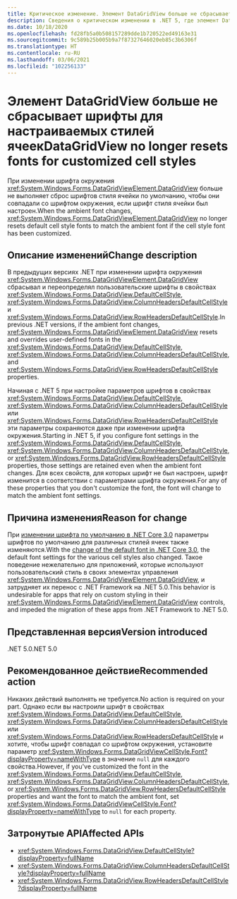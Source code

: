 ```yaml
---
title: Критическое изменение. Элемент DataGridView больше не сбрасывает шрифты для настраиваемых стилей ячеек
description: Сведения о критическом изменении в .NET 5, где элемент DataGridView больше не сбрасывает шрифты стиля ячейки по умолчанию, чтобы они совпадали со шрифтом окружения, если шрифт стиля ячейки был настроен.
ms.date: 10/18/2020
ms.openlocfilehash: fd28fb5a0b508157289dde1b720522ed49163e31
ms.sourcegitcommit: 9c589b25b005b9a7f87327646020eb85c3b6306f
ms.translationtype: HT
ms.contentlocale: ru-RU
ms.lasthandoff: 03/06/2021
ms.locfileid: "102256133"
---
```

# <a name="datagridview-no-longer-resets-fonts-for-customized-cell-styles"></a><span data-ttu-id="956e2-103">Элемент DataGridView больше не сбрасывает шрифты для настраиваемых стилей ячеек</span><span class="sxs-lookup"><span data-stu-id="956e2-103">DataGridView no longer resets fonts for customized cell styles</span></span>

<span data-ttu-id="956e2-104">При изменении шрифта окружения <xref:System.Windows.Forms.DataGridViewElement.DataGridView> больше не выполняет сброс шрифтов стиля ячейки по умолчанию, чтобы они совпадали со шрифтом окружения, если шрифт стиля ячейки был настроен.</span><span class="sxs-lookup"><span data-stu-id="956e2-104">When the ambient font changes, <xref:System.Windows.Forms.DataGridViewElement.DataGridView> no longer resets default cell style fonts to match the ambient font if the cell style font has been customized.</span></span>

## <a name="change-description"></a><span data-ttu-id="956e2-105">Описание изменений</span><span class="sxs-lookup"><span data-stu-id="956e2-105">Change description</span></span>

<span data-ttu-id="956e2-106">В предыдущих версиях .NET при изменении шрифта окружения <xref:System.Windows.Forms.DataGridViewElement.DataGridView> сбрасывал и переопределял пользовательские шрифты в свойствах <xref:System.Windows.Forms.DataGridView.DefaultCellStyle>, <xref:System.Windows.Forms.DataGridView.ColumnHeadersDefaultCellStyle> и <xref:System.Windows.Forms.DataGridView.RowHeadersDefaultCellStyle>.</span><span class="sxs-lookup"><span data-stu-id="956e2-106">In previous .NET versions, if the ambient font changes, <xref:System.Windows.Forms.DataGridViewElement.DataGridView> resets and overrides user-defined fonts in the <xref:System.Windows.Forms.DataGridView.DefaultCellStyle>, <xref:System.Windows.Forms.DataGridView.ColumnHeadersDefaultCellStyle>, and <xref:System.Windows.Forms.DataGridView.RowHeadersDefaultCellStyle> properties.</span></span>

<span data-ttu-id="956e2-107">Начиная с .NET 5 при настройке параметров шрифтов в свойствах <xref:System.Windows.Forms.DataGridView.DefaultCellStyle>, <xref:System.Windows.Forms.DataGridView.ColumnHeadersDefaultCellStyle> или <xref:System.Windows.Forms.DataGridView.RowHeadersDefaultCellStyle> эти параметры сохраняются даже при изменении шрифта окружения.</span><span class="sxs-lookup"><span data-stu-id="956e2-107">Starting in .NET 5, if you configure font settings in the <xref:System.Windows.Forms.DataGridView.DefaultCellStyle>, <xref:System.Windows.Forms.DataGridView.ColumnHeadersDefaultCellStyle>, or <xref:System.Windows.Forms.DataGridView.RowHeadersDefaultCellStyle> properties, those settings are retained even when the ambient font changes.</span></span> <span data-ttu-id="956e2-108">Для всех свойств, для которых шрифт не был настроен, шрифт изменится в соответствии с параметрами шрифта окружения.</span><span class="sxs-lookup"><span data-stu-id="956e2-108">For any of these properties that you don't customize the font, the font will change to match the ambient font settings.</span></span>

## <a name="reason-for-change"></a><span data-ttu-id="956e2-109">Причина изменения</span><span class="sxs-lookup"><span data-stu-id="956e2-109">Reason for change</span></span>

<span data-ttu-id="956e2-110">При [изменении шрифта по умолчанию в .NET Core 3.0](../../winforms.md#default-control-font-changed-to-segoe-ui-9-pt) параметры шрифтов по умолчанию для различных стилей ячеек также изменяются.</span><span class="sxs-lookup"><span data-stu-id="956e2-110">With the [change of the default font in .NET Core 3.0](../../winforms.md#default-control-font-changed-to-segoe-ui-9-pt), the default font settings for the various cell styles also changed.</span></span> <span data-ttu-id="956e2-111">Такое поведение нежелательно для приложений, которые используют пользовательский стиль в своих элементах управления <xref:System.Windows.Forms.DataGridViewElement.DataGridView>, и затрудняет их перенос с .NET Framework на .NET 5.0.</span><span class="sxs-lookup"><span data-stu-id="956e2-111">This behavior is undesirable for apps that rely on custom styling in their <xref:System.Windows.Forms.DataGridViewElement.DataGridView> controls, and impeded the migration of these apps from .NET Framework to .NET 5.0.</span></span>

## <a name="version-introduced"></a><span data-ttu-id="956e2-112">Представленная версия</span><span class="sxs-lookup"><span data-stu-id="956e2-112">Version introduced</span></span>

<span data-ttu-id="956e2-113">.NET 5.0</span><span class="sxs-lookup"><span data-stu-id="956e2-113">.NET 5.0</span></span>

## <a name="recommended-action"></a><span data-ttu-id="956e2-114">Рекомендованное действие</span><span class="sxs-lookup"><span data-stu-id="956e2-114">Recommended action</span></span>

<span data-ttu-id="956e2-115">Никаких действий выполнять не требуется.</span><span class="sxs-lookup"><span data-stu-id="956e2-115">No action is required on your part.</span></span> <span data-ttu-id="956e2-116">Однако если вы настроили шрифт в свойствах <xref:System.Windows.Forms.DataGridView.DefaultCellStyle>, <xref:System.Windows.Forms.DataGridView.ColumnHeadersDefaultCellStyle> или <xref:System.Windows.Forms.DataGridView.RowHeadersDefaultCellStyle> и хотите, чтобы шрифт совпадал со шрифтом окружения, установите параметр <xref:System.Windows.Forms.DataGridViewCellStyle.Font?displayProperty=nameWithType> в значение `null` для каждого свойства.</span><span class="sxs-lookup"><span data-stu-id="956e2-116">However, if you've customized the font in the <xref:System.Windows.Forms.DataGridView.DefaultCellStyle>, <xref:System.Windows.Forms.DataGridView.ColumnHeadersDefaultCellStyle>, or <xref:System.Windows.Forms.DataGridView.RowHeadersDefaultCellStyle> properties and want the font to match the ambient font, set <xref:System.Windows.Forms.DataGridViewCellStyle.Font?displayProperty=nameWithType> to `null` for each property.</span></span>

## <a name="affected-apis"></a><span data-ttu-id="956e2-117">Затронутые API</span><span class="sxs-lookup"><span data-stu-id="956e2-117">Affected APIs</span></span>

- <xref:System.Windows.Forms.DataGridView.DefaultCellStyle?displayProperty=fullName>
- <xref:System.Windows.Forms.DataGridView.ColumnHeadersDefaultCellStyle?displayProperty=fullName>
- <xref:System.Windows.Forms.DataGridView.RowHeadersDefaultCellStyle?displayProperty=fullName>

<!--

### Affected APIs

- `P:System.Windows.Forms.DataGridView.DefaultCellStyle`
- `P:System.Windows.Forms.DataGridView.ColumnHeadersDefaultCellStyle`
- `P:System.Windows.Forms.DataGridView.RowHeadersDefaultCellStyle`

### Category

- Windows Forms

-->

